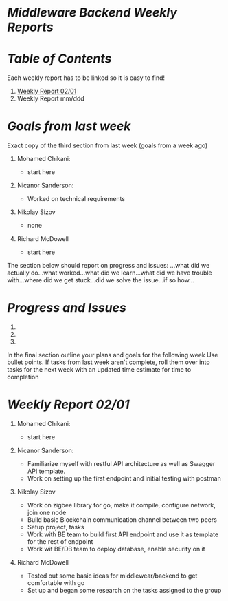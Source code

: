 # ***Middleware Backend Weekly Reports***

# ***Table of Contents***
Each weekly report has to be linked so it is easy to find! 

1. [Weekly Report 02/01](#weekly-report-0201)
2. Weekly Report mm/ddd

# ***Goals from last week***
Exact copy of the third section from last week (goals from a week ago)

1. Mohamed Chikani:
   + start here

2. Nicanor Sanderson:
   - Worked on technical requirements

3. Nikolay Sizov
   + none
  
4. Richard McDowell
   + start here

The section below should report on progress and issues: ...what did we actually do...what worked...what did we learn...what did we have trouble with...where did we get stuck...did we solve the issue...if so how...

# ***Progress and Issues***
1. 
2. 
3. 

In the final section outline your plans and goals for the following week Use bullet points. If tasks from last week aren't complete, roll them over into tasks for the next week with an updated time estimate for time to completion
# ***Weekly Report 02/01***
1. Mohamed Chikani:
   + start here

2. Nicanor Sanderson:
   - Familiarize myself with restful API architecture as well as Swagger API template.
   - Work on setting up the first endpoint and initial testing with postman

3. Nikolay Sizov
   + Work on zigbee library for go, make it compile, configure network, join one node
   + Build basic Blockchain communication channel between two peers
   + Setup project, tasks
   + Work with BE team to build first API endpoint and use it as template for the rest of endpoint
   + Work wit BE/DB team to deploy database, enable security on it 
  
4. Richard McDowell
   + Tested out some basic ideas for middlewear/backend to get comfortable with go
   + Set up and began some research on the tasks assigned to the group
